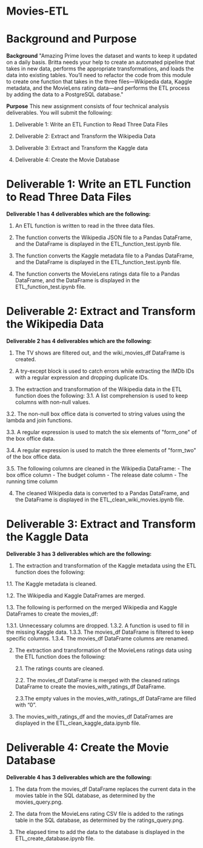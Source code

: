 # Movies-ETL

# Background and Purpose

**Background**
"Amazing Prime loves the dataset and wants to keep it updated on a daily basis. Britta needs your help to create an automated pipeline that takes in new data, performs the appropriate transformations, and loads the data into existing tables. You’ll need to refactor the code from this module to create one function that takes in the three files—Wikipedia data, Kaggle metadata, and the MovieLens rating data—and performs the ETL process by adding the data to a PostgreSQL database."

**Purpose**
This new assignment consists of four technical analysis deliverables. You will submit the following:

1. Deliverable 1: Write an ETL Function to Read Three Data Files

2. Deliverable 2: Extract and Transform the Wikipedia Data

3. Deliverable 3: Extract and Transform the Kaggle data

4. Deliverable 4: Create the Movie Database


# Deliverable 1: Write an ETL Function to Read Three Data Files

**Deliverable 1 has 4 deliverables which are the following:**
1. An ETL function is written to read in the three data files.

2. The function converts the Wikipedia JSON file to a Pandas DataFrame, and the DataFrame is displayed in the ETL_function_test.ipynb file.

3. The function converts the Kaggle metadata file to a Pandas DataFrame, and the DataFrame is displayed in the ETL_function_test.ipynb file.

4. The function converts the MovieLens ratings data file to a Pandas DataFrame, and the DataFrame is displayed in the ETL_function_test.ipynb file.

# Deliverable 2: Extract and Transform the Wikipedia Data

**Deliverable 2 has 4 deliverables which are the following:**
1. The TV shows are filtered out, and the wiki_movies_df DataFrame is created.

2. A try-except block is used to catch errors while extracting the IMDb IDs with a regular expression and dropping duplicate IDs.

3. The extraction and transformation of the Wikipedia data in the ETL function does the following:
  3.1. A list comprehension is used to keep columns with non-null values.
  
  3.2.  The non-null box office data is converted to string values using the lambda and join functions.
  
  3.3.  A regular expression is used to match the six elements of "form_one" of the box office data. 
  
  3.4.  A regular expression is used to match the three elements of "form_two" of the box office data.
  
  3.5.  The following columns are cleaned in the Wikipedia DataFrame:
    - The box office column
    - The budget column
    - The release date column
    - The running time column
        
4. The cleaned Wikipedia data is converted to a Pandas DataFrame, and the DataFrame is displayed in the ETL_clean_wiki_movies.ipynb file.

# Deliverable 3: Extract and Transform the Kaggle Data

**Deliverable 3 has 3 deliverables which are the following:**

1. The extraction and transformation of the Kaggle metadata using the ETL function does the following:

  1.1. The Kaggle metadata is cleaned.
  
  1.2. The Wikipedia and Kaggle DataFrames are merged.
  
  1.3. The following is performed on the merged Wikipedia and Kaggle DataFrames to create the movies_df:
  
  1.3.1. Unnecessary columns are dropped.
  1.3.2. A function is used to fill in the missing Kaggle data.
  1.3.3. The movies_df DataFrame is filtered to keep specific columns.
  1.3.4. The movies_df DataFrame columns are renamed.

2. The extraction and transformation of the MovieLens ratings data using the ETL function does the following:

    2.1. The ratings counts are cleaned.
    
    2.2. The movies_df DataFrame is merged with the cleaned ratings DataFrame to create the movies_with_ratings_df DataFrame.
    
    2.3.The empty values in the movies_with_ratings_df DataFrame are filled with “0”.

3. The movies_with_ratings_df and the movies_df DataFrames are displayed in the ETL_clean_kaggle_data.ipynb file.

# Deliverable 4: Create the Movie Database

**Deliverable 4 has 3 deliverables which are the following:**
1. The data from the movies_df DataFrame replaces the current data in the movies table in the SQL database, as determined by the movies_query.png.

2. The data from the MovieLens rating CSV file is added to the ratings table in the SQL database, as determined by the ratings_query.png.

3. The elapsed time to add the data to the database is displayed in the ETL_create_database.ipynb file.

